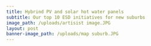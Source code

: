 ```yaml
---
title: Hybrind PV and solar hot water panels
subtitle: Our top 10 ESD initiatives for new suburbs
image_path: /uploads/artisist image.JPG
layout: post
banner-image_path: /uploads/map suburb.JPG
---
```

